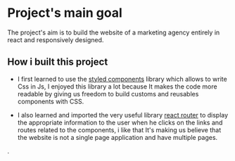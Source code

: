 

# Project's main goal
The project's aim is to build the website of a marketing agency entirely in react and responsively designed.

## How i built this project
* I first learned to use the [styled components](https://styled-components.com/) library which allows to write Css in Js, I enjoyed this library a lot because It makes the code more readable by giving us freedom to build customs and reusables components with CSS.

* I also learned and imported the very useful library [react router](https://reactrouter.com/) to display the appropriate information to the user when he clicks on the links and routes related to the components, i like that It's making us believe that the website is not a single page application and have multiple pages.

.


